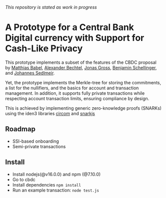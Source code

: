 *This repository is stated as work in progress*
# A Prototype for a Central Bank Digital currency with Support for Cash-Like Privacy
This prototype implements a subset of the features of the CBDC proposal by [Matthias Babel](https://www.linkedin.com/in/matthiasbabel/), [Alexander Bechtel](https://www.linkedin.com/in/alexanderbechtel/), [Jonas Gross](https://www.linkedin.com/in/jonasgross94/), [Benjamin Schellinger](https://www.linkedin.com/in/benjamin-schellinger-a35684125/), and [Johannes Sedlmeir](https://www.linkedin.com/in/johannes-sedlmeir/).

Yet, the prototype implements the Merkle-tree for storing the commitments, a list for the nullifiers, and the basics for 
account and transaction management. In addition, it supports fully private transactions while respecting 
account transaction limits, ensuring compliance by design.

This is achieved by implementing generic zero-knowledge proofs (SNARKs) using the iden3 libraries [circom](https://github.com/iden3/circom) and [snarkjs](https://github.com/iden3/snarkjs)

## Roadmap
- SSI-based onboarding
- Semi-private transactions

## Install
- Install nodejs(@v16.0.0) and npm (@7.10.0)
- Go to cbdc 
- Install dependencies `npm install`
- Run an example transaction: ``node test.js``

